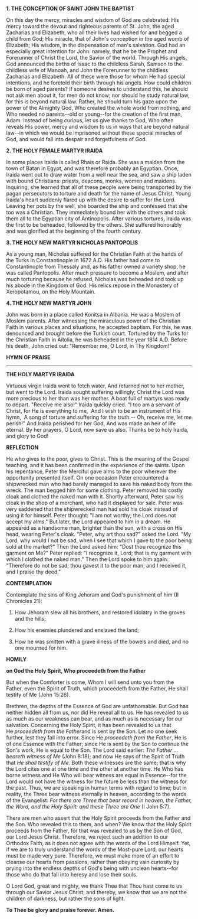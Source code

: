 
**1. THE CONCEPTION OF SAINT JOHN THE BAPTIST**

On this day the mercy, miracles and wisdom of God are celebrated: His mercy toward the devout and righteous parents of St. John, the aged Zacharias and Elizabeth, who all their lives had wished for and begged a child from God; His miracle, that of John's conception in the aged womb of Elizabeth; His wisdom, in the dispensation of man's salvation. God had an especially great intention for John: namely, that he be the Prophet and Forerunner of Christ the Lord, the Savior of the world. Through His angels, God announced the births of Isaac to the childless Sarah, Samson to the childless wife of Manoah, and John the Forerunner to the childless Zacharias and Elizabeth. All of these were those for whom He had special intentions, and he foretold their birth through his angels. How could children be born of aged parents? If someone desires to understand this, he should not ask men about it, for men do not know; nor should he study natural law, for this is beyond natural law. Rather, he should turn his gaze upon the power of the Almighty God, Who created the whole world from nothing, and Who needed no parents--old or young--for the creation of the first man, Adam. Instead of being curious, let us give thanks to God, Who often reveals His power, mercy and wisdom to us in ways that are beyond natural law--in which we would be imprisoned without these special miracles of God, and would fall into despair and forgetfulness of God.

**2. THE HOLY FEMALE MARTYR IRAIDA**

In some places Iraida is called Rhais or Raida. She was a maiden from the town of Batan in Egypt, and was therefore probably an Egyptian. Once, Iraida went out to draw water from a well near the sea, and saw a ship laden with bound Christians: priests, deacons, monks, women and maidens. Inquiring, she learned that all of these people were being transported by the pagan persecutors to torture and death for the name of Jesus Christ. Young Iraida's heart suddenly flared up with the desire to suffer for the Lord. Leaving her pots by the well, she boarded the ship and confessed that she too was a Christian. They immediately bound her with the others and took them all to the Egyptian city of Antinopolis. After various tortures, Iraida was the first to be beheaded, followed by the others. She suffered honorably and was glorified at the beginning of the fourth century.

**3. THE HOLY NEW MARTYR NICHOLAS PANTOPOLIS**

As a young man, Nicholas suffered for the Christian Faith at the hands of the Turks in Constantinople in 1672 A.D. His father had come to Constantinople from Thessaly and, as his father owned a variety shop, he was called Pantopolis. After much pressure to become a Moslem, and after much torturing because he refused, Nicholas was beheaded and took up his abode in the Kingdom of God. His relics repose in the Monastery of Xeropotamou, on the Holy Mountain.

**4. THE HOLY NEW MARTYR JOHN**

John was born in a place called Konitsa in Albania. He was a Moslem of Moslem parents. After witnessing the miraculous power of the Christian Faith in various places and situations, he accepted baptism. For this, he was denounced and brought before the Turkish court. Tortured by the Turks for the Christian Faith in Aitolia, he was beheaded in the year 1814 A.D. Before his death, John cried out: "Remember me, O Lord, in Thy Kingdom!"


**HYMN OF PRAISE**
****
**THE HOLY MARTYR IRAIDA**

Virtuous virgin Iraida went to fetch water,
And returned not to her mother, but went to the Lord.
Iraida sought suffering willingly;
Christ the Lord was more precious to her than was her mother.
A boat full of martyrs was ready to depart.
"Receive me also!" Iraida quickly cried.
"I too am a servant of Christ, for He is everything to me, 
And I wish to be an instrument of His hymn, 
A song of torture and suffering for the truth.--
Oh, receive me, let me perish!"
And Iraida perished for her God,
And was made an heir of life eternal.
By her prayers, O Lord, now save us also.
Thanks be to holy Iraida, and glory to God!


**REFLECTION**


He who gives to the poor, gives to Christ. This is the meaning of the Gospel teaching, and it has been confirmed in the experience of the saints. Upon his repentance, Peter the Merciful gave alms to the poor wherever the opportunity presented itself. On one occasion Peter encountered a shipwrecked man who had barely managed to save his naked body from the wreck. The man begged him for some clothing. Peter removed his costly cloak and clothed the naked man with it. Shortly afterward, Peter saw his cloak in the shop of a merchant, who had it displayed for sale. Peter was very saddened that the shipwrecked man had sold his cloak instead of using it for himself. Peter thought: "I am not worthy; the Lord does not accept my alms." But later, the Lord appeared to him in a dream. He appeared as a handsome man, brighter than the sun, with a cross on His head, wearing Peter's cloak. "Peter, why art thou sad?" asked the Lord. "My Lord, why would I not be sad, when I see that which I gave to the poor being sold at the market?" Then the Lord asked him: "Dost thou recognize this garment on Me?" Peter replied: "I recognize it, Lord; that is my garment with which I clothed the naked man." Then the Lord spoke to him again: "Therefore do not be sad; thou gavest it to the poor man, and I received it, and I praise thy deed."



**CONTEMPLATION**

Contemplate the sins of King Jehoram and God's punishment of him (II Chronicles 21):

1.  How Jehoram slew all his brothers, and restored idolatry in the groves and the hills;

1.  How his enemies plundered and enslaved the land;

1.  How he was smitten with a grave illness of the bowels and died, and no one mourned for him.



**HOMILY**

**on God the Holy Spirit, Who proceedeth from the Father**


But when the Comforter is come, Whom I will send unto you from the Father, even the Spirit of Truth, which proceedeth from the Father, He shall testify of Me (John 15:26).

Brethren, the depths of the Essence of God are unfathomable. But God has neither hidden all from us, nor did He reveal all to us. He has revealed to us as much as our weakness can bear, and as much as is necessary for our salvation. Concerning the Holy Spirit, it has been revealed to us that He *proceedeth from the Father*and is sent by the Son. Let no one seek further, lest they fall into error. Since He *proceedeth from the Father*, He is of one Essence with the Father; since He is sent by the Son to continue the Son's work, He is equal to the Son. The Lord said earlier: *The Father … beareth witness of Me* (John 8:18); and now He says of the Spirit of Truth that *He shall testify of Me*. Both these witnesses are the same; that is why the Lord cites one at one time and the other at another time. He Who has borne witness and He Who will bear witness are equal in Essence--for the Lord would not have the witness for the future be less than the witness for the past. Thus, we are speaking in human terms with regard to time; but in reality, the Three bear witness eternally in heaven, according to the words of the Evangelist: *For there are Three that bear record in heaven, the Father, the Word, and the Holy Spirit: and these Three are One* (I John 5:7).

There are men who assert that the Holy Spirit proceeds from the Father and the Son. Who revealed this to them, and when? We know that the Holy Spirit proceeds from the Father, for that was revealed to us by the Son of God, our Lord Jesus Christ. Therefore, we reject such an addition to our Orthodox Faith, as it does not agree with the words of the Lord Himself. Yet, if we are to truly understand the words of the Most-pure Lord, our hearts must be made very pure. Therefore, we must make more of an effort to cleanse our hearts from passions, rather than obeying vain curiosity by prying into the endless depths of God's being with unclean hearts--for those who do that fall into heresy and lose their souls. 

O Lord God, great and mighty, we thank Thee that Thou hast come to us through our Savior Jesus Christ; and thereby, we know that we are not the children of darkness, but rather the sons of light.

**To Thee be glory and praise forever. Amen.**

 
